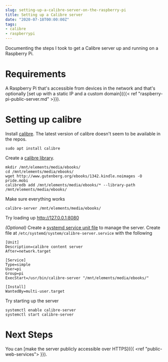 ```yaml
---
slug: setting-up-a-calibre-server-on-the-raspberry-pi
title: Setting up a Calibre server
date: "2020-07-18T00:00:00Z"
tags:
- calibre
- raspberrypi
---
```


Documenting the steps I took to get a Calibre server up and running on a Raspberry Pi.

# Requirements
A Raspberry Pi that's accessible from devices in the network and that's optionally [set up with a
static IP and a custom domain]({{< ref "raspberry-pi-public-server.md" >}}).

# Setting up calibre
Install [calibre]. The latest version of calibre doesn't seem to be available in the repos.

```
sudo apt install calibre
```

Create a [calibre library].
```
mkdir /mnt/elements/media/ebooks/
cd /mnt/elements/media/ebooks/
wget http://www.gutenberg.org/ebooks/1342.kindle.noimages -O pride.mobi
calibredb add /mnt/elements/media/ebooks/* --library-path /mnt/elements/media/ebooks/
```
Make sure everything works
```
calibre-server /mnt/elements/media/ebooks/
```
Try loading up <http://127.0.0.1:8080>

*(Optional)* Create a [systemd service unit file] to manage the server. Create file at
`/etc/systemd/system/calibre-server.service` with the following
```
[Unit]
Description=calibre content server
After=network.target

[Service]
Type=simple
User=pi
Group=pi
ExecStart=/usr/bin/calibre-server "/mnt/elements/media/ebooks/"

[Install]
WantedBy=multi-user.target
```
Try starting up the server
```
systemctl enable calibre-server
systemctl start calibre-server
```

# Next Steps
You can [make the server publicly accessible over HTTPS]({{ <ref "public-web-services"> }}).

[calibre]: https://calibre-ebook.com/
[calibre library]: https://www.digitalocean.com/community/tutorials/how-to-create-a-calibre-ebook-server-on-ubuntu-14-04
[systemd service unit file]: https://manual.calibre-ebook.com/server.html#id13

